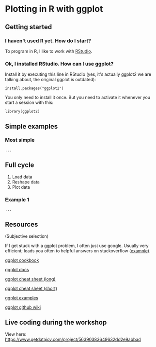 # Plotting in R with ggplot

## Getting started

### I haven't used R yet. How do I start?
To program in R, I like to work with [RStudio](https://www.rstudio.com/products/RStudio/).

### Ok, I installed RStudio. How can I use ggplot?
Install it by executing this line in RStudio (yes, it's actually ggplot2 we are talking about, the original ggplot is outdated):

`install.packages("ggplot2")`

You only need to install it once. But you need to activate it whenever you start a session with this:

`library(ggplot2)`

## Simple examples

### Most simple

`...`

## Full cycle
1. Load data
2. Reshape data
3. Plot data

### Example 1
`...`

## Resources
(Subjective selection)

If I get stuck with a ggplot problem, I often just use google. Usually very efficient; leads you often to helpful answers on stackoverflow ([example](http://stackoverflow.com/questions/15251816/how-do-you-order-the-fill-colours-within-ggplot2-geom-bar)).

[ggplot cookbook](http://www.cookbook-r.com/Graphs/)

[ggplot docs](http://docs.ggplot2.org/current/)

[ggplot cheat sheet (long)](http://www.ceb-institute.org/bbs/wp-content/uploads/2011/09/handout_ggplot2.pdf)

[ggplot cheat sheet (short)](https://www.rstudio.com/wp-content/uploads/2015/03/ggplot2-cheatsheet.pdf)

[ggplot examples](http://www.di.fc.ul.pt/~jpn/r/GraphicalTools/ggplot2.html)

[ggplot github wiki](https://github.com/hadley/ggplot2/wiki)

## Live coding during the workshop

View here: https://www.getdatajoy.com/project/56390383649632dd2e9abbad
